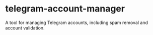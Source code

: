 # telegram-account-manager
A tool for managing Telegram accounts, including spam removal and account validation.
